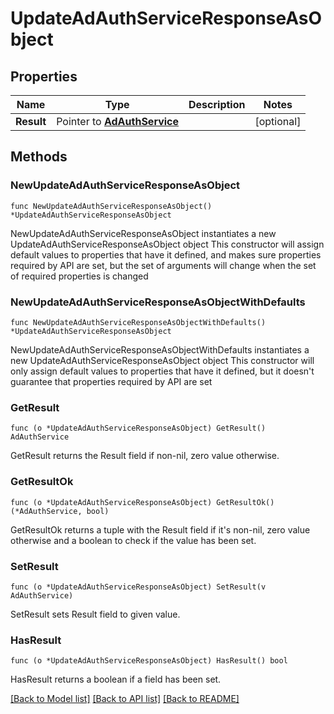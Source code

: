 # UpdateAdAuthServiceResponseAsObject

## Properties

Name | Type | Description | Notes
------------ | ------------- | ------------- | -------------
**Result** | Pointer to [**AdAuthService**](AdAuthService.md) |  | [optional] 

## Methods

### NewUpdateAdAuthServiceResponseAsObject

`func NewUpdateAdAuthServiceResponseAsObject() *UpdateAdAuthServiceResponseAsObject`

NewUpdateAdAuthServiceResponseAsObject instantiates a new UpdateAdAuthServiceResponseAsObject object
This constructor will assign default values to properties that have it defined,
and makes sure properties required by API are set, but the set of arguments
will change when the set of required properties is changed

### NewUpdateAdAuthServiceResponseAsObjectWithDefaults

`func NewUpdateAdAuthServiceResponseAsObjectWithDefaults() *UpdateAdAuthServiceResponseAsObject`

NewUpdateAdAuthServiceResponseAsObjectWithDefaults instantiates a new UpdateAdAuthServiceResponseAsObject object
This constructor will only assign default values to properties that have it defined,
but it doesn't guarantee that properties required by API are set

### GetResult

`func (o *UpdateAdAuthServiceResponseAsObject) GetResult() AdAuthService`

GetResult returns the Result field if non-nil, zero value otherwise.

### GetResultOk

`func (o *UpdateAdAuthServiceResponseAsObject) GetResultOk() (*AdAuthService, bool)`

GetResultOk returns a tuple with the Result field if it's non-nil, zero value otherwise
and a boolean to check if the value has been set.

### SetResult

`func (o *UpdateAdAuthServiceResponseAsObject) SetResult(v AdAuthService)`

SetResult sets Result field to given value.

### HasResult

`func (o *UpdateAdAuthServiceResponseAsObject) HasResult() bool`

HasResult returns a boolean if a field has been set.


[[Back to Model list]](../README.md#documentation-for-models) [[Back to API list]](../README.md#documentation-for-api-endpoints) [[Back to README]](../README.md)


